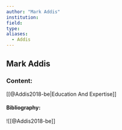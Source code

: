 ```yaml
---
author: "Mark Addis"
institution:
field:
type:
aliases:
  - Addis
---
```


## Mark Addis

### Content:
[[@Addis2018-be|Education And Expertise]]

#### Bibliography:

![[@Addis2018-be]]